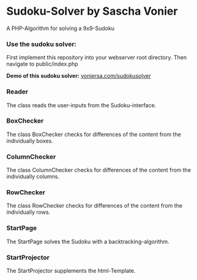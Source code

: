 # Sudoku-Solver by Sascha Vonier
A PHP-Algorithm for solving a 9x9-Sudoku

### Use the sudoku solver:
First implement this repository into your webserver root directory. Then navigate to public/index.php

**Demo of this sudoku solver:**
[voniersa.com/sudokusolver](https://voniersa.de/sudokusolver)

### Reader
The class reads the user-inputs from the Sudoku-interface.

### BoxChecker
The class BoxChecker checks for differences of the content from the individually boxes.

### ColumnChecker
The class ColumnChecker checks for differences of the content from the individually columns.

### RowChecker
The class RowChecker checks for differences of the content from the individually rows.

### StartPage
The StartPage solves the Sudoku with a backtracking-algorithm.

### StartProjector
The StartProjector supplements the html-Template.
